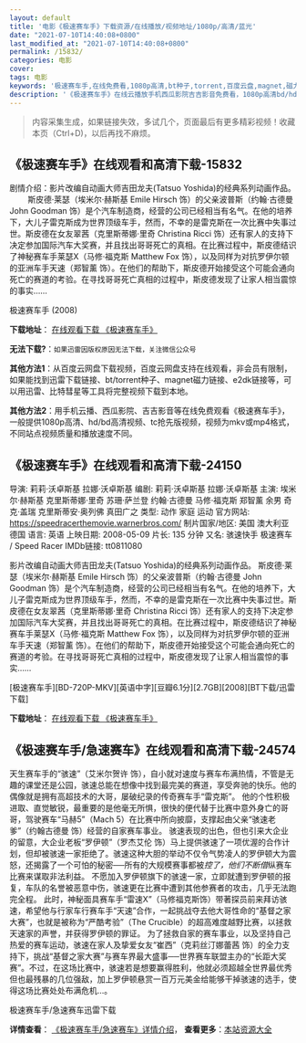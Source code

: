 ```yaml
---
layout: default
title: '电影《极速赛车手》下载资源/在线播放/视频地址/1080p/高清/蓝光'
date: "2021-07-10T14:40:08+0800"
last_modified_at: "2021-07-10T14:40:08+0800"
permalink: /15832/
categories: 电影
cover:
tags: 电影
keywords: '极速赛车手,在线免费看,1080p高清,bt种子,torrent,百度云盘,magnet,磁力链,迅雷下载资源'
description: '《极速赛车手》在线云播放手机西瓜影院吉吉影音免费看，1080p高清bd/hd未删减完整版和tc抢先枪版，mkv/mp4格式，附带bt/torrent种子、magnet/磁力链、百度云盘、网盘资源迅雷下载链接'
---
```


>内容采集生成，如果链接失效，多试几个，页面最后有更多精彩视频！收藏本页（Ctrl+D)，以后再找不麻烦。


## 《极速赛车手》在线观看和高清下载-15832

剧情介绍：影片改编自动画大师吉田龙夫(Tatsuo Yoshida)的经典系列动画作品。  　　斯皮德·莱瑟（埃米尔·赫斯基 Emile Hirsch 饰）的父亲波普斯（约翰·古德曼 John Goodman 饰）是个汽车制造商，经营的公司已经相当有名气。在他的培养下，大儿子雷克斯成为世界顶级车手，然而，不幸的是雷克斯在一次比赛中失事过世。斯皮德在女友翠茜（克里斯蒂娜·里奇 Christina Ricci 饰）还有家人的支持下决定参加国际汽车大奖赛，并且找出哥哥死亡的真相。在比赛过程中，斯皮德结识了神秘赛车手莱瑟X（马修·福克斯 Matthew Fox 饰），以及同样为对抗罗伊尔顿的亚洲车手天速（郑智薰 饰）。在他们的帮助下，斯皮德开始接受这个可能会通向死亡的赛道的考验。在寻找哥哥死亡真相的过程中，斯皮德发现了让家人相当震惊的事实……


极速赛车手 (2008)

**下载地址**： [在线观看下载 《极速赛车手》](https://www.btbtdy.me/btdy/dy4397.html) 


**无法下载?**：`如果迅雷因版权原因无法下载，关注微信公众号 `

**其他方法1**：从百度云网盘下载视频，百度云网盘支持在线观看，非会员有限制，如果能找到迅雷下载链接、bt/torrent种子、magnet磁力链接、e2dk链接等，可以用迅雷、比特彗星等工具将完整视频下载到本地。

**其他方法2**：用手机云播、西瓜影院、吉吉影音等在线免费观看《极速赛车手》，一般提供1080p高清、hd/bd高清视频、tc抢先版视频，视频为mkv或mp4格式，不同站点视频质量和播放速度不同。


## 《极速赛车手》在线观看和高清下载-24150

导演: 莉莉·沃卓斯基 拉娜·沃卓斯基 编剧: 莉莉·沃卓斯基 拉娜·沃卓斯基 主演: 埃米尔·赫斯基 克里斯蒂娜·里奇 苏珊·萨兰登 约翰·古德曼 马修·福克斯 郑智薰 余男 奇克·盖瑞 克里斯蒂安·奥列佛 真田广之 类型: 动作 家庭 运动 官方网站: https://speedracerthemovie.warnerbros.com/ 制片国家/地区: 美国 澳大利亚 德国 语言: 英语 上映日期: 2008-05-09 片长: 135 分钟 又名: 骇速快手 极速赛车 / Speed Racer IMDb链接: tt0811080

影片改编自动画大师吉田龙夫(Tatsuo Yoshida)的经典系列动画作品。 斯皮德·莱瑟（埃米尔·赫斯基 Emile Hirsch 饰）的父亲波普斯（约翰·古德曼 John Goodman 饰）是个汽车制造商，经营的公司已经相当有名气。在他的培养下，大儿子雷克斯成为世界顶级车手，然而，不幸的是雷克斯在一次比赛中失事过世。斯皮德在女友翠茜（克里斯蒂娜·里奇 Christina Ricci 饰）还有家人的支持下决定参加国际汽车大奖赛，并且找出哥哥死亡的真相。在比赛过程中，斯皮德结识了神秘赛车手莱瑟X（马修·福克斯 Matthew Fox 饰），以及同样为对抗罗伊尔顿的亚洲车手天速（郑智薰 饰）。在他们的帮助下，斯皮德开始接受这个可能会通向死亡的赛道的考验。在寻找哥哥死亡真相的过程中，斯皮德发现了让家人相当震惊的事实……


[极速赛车手][BD-720P-MKV][英语中字][豆瓣6.1分][2.7GB][2008][BT下载/迅雷下载]

**下载地址**： [在线观看下载 《极速赛车手》](https://www.btdx8.com/torrent/speed_racer_2008.html) 


## 《极速赛车手/急速赛车》在线观看和高清下载-24574

天生赛车手的“骇速&rdquo;（艾米尔贺许 饰），自小就对速度与赛车布满热情，不管是无趣的课堂还是公园，骇速总能在想像中找到最完美的赛道，享受奔驰的快乐。他的偶像就是拥有高超技术的大哥，屡破纪录的传奇赛车手&ldquo;雷克斯&rdquo;。 他的个性积极进取、直觉敏锐，最重要的是他毫无所惧，很快的便代替于比赛中意外身亡的哥哥，驾驶赛车“马赫5”（Mach 5）在比赛中所向披靡，支撑起由父亲“骇速老爹”（约翰古德曼 饰）经营的自家赛车事业。 骇速表现的出色，但也引来大企业的留意，大企业老板“罗伊顿&rdquo;（罗杰艾伦 饰）马上提供骇速了一项优渥的合作计划，但却被骇速一家拒绝了。骇速这种大胆的举动不仅令气势凌人的罗伊顿大为震怒，还揭露了一个可怕的秘密──所有的大规模赛事都被*控了，他们不断借*纵赛车比赛来谋取非法利益。 不愿加入罗伊顿旗下的骇速一家，立即就遭到罗伊顿的报复，车队的名誉被恶意中伤，骇速更在比赛中遭到其他参赛者的攻击，几乎无法跑完全程。 此时，神秘面具赛车手“雷速X”（马修福克斯饰）带著探员前来拜访骇速，希望他与行家车行赛车手&ldquo;天速&rdquo;合作，一起挑战夺去他大哥性命的&ldquo;基督之家大赛”，也就是被称为&ldquo;严酷考验”（The Crucible）的超高难度越野比赛，以拯救天速家的声誉，并获得罗伊顿的罪证。 为了拯救自家的赛车事业，以及坚持自己热爱的赛车运动，骇速在家人及挚爱女友&ldquo;崔西”（克莉丝汀娜蕾茜 饰）的全力支持下，挑战&ldquo;基督之家大赛”与赛车界最大盛事──世界赛车联盟主办的&ldquo;长距大奖赛&rdquo;。不过，在这场比赛中，骇速若是想要赢得胜利，他就必须超越全世界最优秀但也最残暴的几位强敌，加上罗伊顿悬赏一百万元美金给能够干掉骇速的选手，使得这场比赛处处布满危机...。


极速赛车手/急速赛车迅雷下载

**详情查看**： [《极速赛车手/急速赛车》详情介绍](/movie/24574/)， **查看更多**：[本站资源大全](/movie/t/all/)

